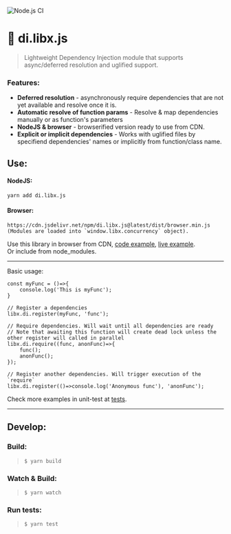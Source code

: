 ![Node.js CI](https://github.com/Livshitz/di.libx.js/workflows/Node.js%20CI/badge.svg)

# 💉 di.libx.js
> Lightweight Dependency Injection module that supports async/deferred resolution and uglified support.

### Features:
- **Deferred resolution** - asynchronously require dependencies that are not yet available and resolve once it is.
- **Automatic resolve of function params** - Resolve & map dependencies manually or as function's parameters
- **NodeJS & browser** - browserified version ready to use from CDN.
- **Explicit or implicit dependencies** - Works with uglified files by specifiend dependencies' names or implicitly from function/class name.


## Use:
#### NodeJS:
```
yarn add di.libx.js
```

#### Browser:
```
https://cdn.jsdelivr.net/npm/di.libx.js@latest/dist/browser.min.js
(Modules are loaded into `window.libx.concurrency` object).
```
Use this library in browser from CDN, [code example](examples/index.html), [live example](https://raw.githack.com/Livshitz/di.libx.js/master/examples/index.html).  
Or include from node_modules.

------

Basic usage:
```javascript:
const myFunc = ()=>{
    console.log('This is myFunc');
}

// Register a dependencies
libx.di.register(myFunc, 'func');

// Require dependencies. Will wait until all dependencies are ready
// Note that awaiting this function will create dead lock unless the other register will called in parallel
libx.di.require((func, anonFunc)=>{
    func();
    anonFunc();
});

// Register another dependencies. Will trigger execution of the `require`
libx.di.register(()=>console.log('Anonymous func'), 'anonFunc');
```

Check more examples in unit-test at [tests](tests/DependencyInjector.test.ts).

------

## Develop:

### Build:
> ``` $ yarn build ```

### Watch & Build:
> ``` $ yarn watch ```

### Run tests:
> ``` $ yarn test ```

